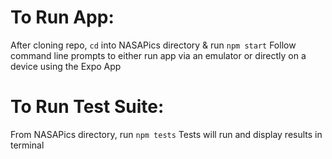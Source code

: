 # To Run App:
After cloning repo, `cd` into NASAPics directory & run `npm start`
Follow command line prompts to either run app via an emulator or directly on a device using the Expo App

# To Run Test Suite:
From NASAPics directory, run `npm tests`
Tests will run and display results in terminal

